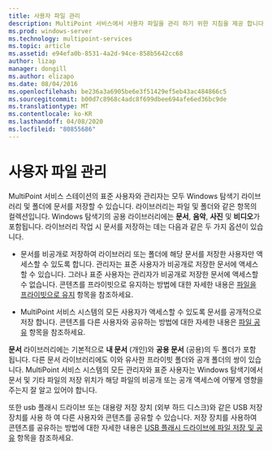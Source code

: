 ```yaml
---
title: 사용자 파일 관리
description: MultiPoint 서비스에서 사용자 파일을 관리 하기 위한 지침을 제공 합니다.
ms.prod: windows-server
ms.technology: multipoint-services
ms.topic: article
ms.assetid: e94efa0b-8531-4a2d-94ce-858b5642cc68
author: lizap
manager: dongill
ms.author: elizapo
ms.date: 08/04/2016
ms.openlocfilehash: be236a3a6905be6e3f51429ef5eb43ac484866c5
ms.sourcegitcommit: b00d7c8968c4adc8f699dbee694afe6ed36bc9de
ms.translationtype: MT
ms.contentlocale: ko-KR
ms.lasthandoff: 04/08/2020
ms.locfileid: "80855686"
---
```

# <a name="manage-user-files"></a>사용자 파일 관리
MultiPoint 서비스 스테이션의 표준 사용자와 관리자는 모두 Windows 탐색기 라이브러리 및 폴더에 문서를 저장할 수 있습니다. 라이브러리는 파일 및 폴더와 같은 항목의 컬렉션입니다. Windows 탐색기의 공용 라이브러리에는 **문서**, **음악**, **사진** 및 **비디오**가 포함됩니다. 라이브러리 작업 시 문서를 저장하는 데는 다음과 같은 두 가지 옵션이 있습니다.  
  
-   문서를 비공개로 저장하여 라이브러리 또는 폴더에 해당 문서를 저장한 사용자만 액세스할 수 있도록 합니다. 관리자는 표준 사용자가 비공개로 저장한 문서에 액세스할 수 있습니다. 그러나 표준 사용자는 관리자가 비공개로 저장한 문서에 액세스할 수 없습니다. 콘텐츠를 프라이빗으로 유지하는 방법에 대한 자세한 내용은 [파일을 프라이빗으로 유지](Keep-Files-Private.md) 항목을 참조하세요.  
  
-   MultiPoint 서비스 시스템의 모든 사용자가 액세스할 수 있도록 문서를 공개적으로 저장 합니다. 콘텐츠를 다른 사용자와 공유하는 방법에 대한 자세한 내용은 [파일 공유](Share-Files.md) 항목을 참조하세요.  
  
**문서** 라이브러리에는 기본적으로 **내 문서** (개인)와 **공용 문서** (공용)의 두 폴더가 포함 됩니다. 다른 문서 라이브러리에도 이와 유사한 프라이빗 폴더와 공개 폴더의 쌍이 있습니다. MultiPoint 서비스 시스템의 모든 관리자와 표준 사용자는 Windows 탐색기에서 문서 및 기타 파일의 저장 위치가 해당 파일의 비공개 또는 공개 액세스에 어떻게 영향을 주는지 잘 알고 있어야 합니다.  
  
또한 usb 플래시 드라이브 또는 대용량 저장 장치 (외부 하드 디스크)와 같은 USB 저장 장치를 사용 하 여 다른 사용자와 콘텐츠를 공유할 수 있습니다. 저장 장치를 사용하여 콘텐츠를 공유하는 방법에 대한 자세한 내용은 [USB 플래시 드라이브에 파일 저장 및 공유](Save-and-Share-Files-on-a-USB-Flash-Drive.md) 항목을 참조하세요. 